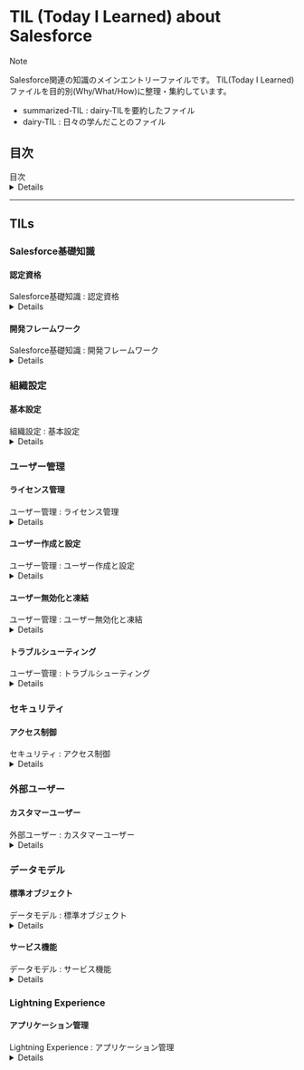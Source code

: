 # TIL (Today I Learned) about Salesforce

> [!NOTE]
> Salesforce関連の知識のメインエントリーファイルです。
> TIL(Today I Learned)ファイルを目的別(Why/What/How)に整理・集約しています。
>
>  - summarized-TIL : dairy-TILを要約したファイル
>  - dairy-TIL : 日々の学んだことのファイル

## 目次

<summary>目次</summary>
<details>

- [TIL (Today I Learned) about Salesforce](#til-today-i-learned-about-salesforce)
  - [TILs](#tils)
    - [Salesforce基礎知識](#salesforce基礎知識)
      - [認定資格](#認定資格)
      - [開発フレームワーク](#開発フレームワーク)
    - [組織設定](#組織設定)
      - [基本設定](#基本設定)
    - [ユーザー管理](#ユーザー管理)
      - [ライセンス管理](#ライセンス管理)
      - [ユーザー作成と設定](#ユーザー作成と設定)
      - [ユーザー無効化と凍結](#ユーザー無効化と凍結)
      - [トラブルシューティング](#トラブルシューティング)
    - [セキュリティ](#セキュリティ)
      - [アクセス制御](#アクセス制御)
    - [外部ユーザー](#外部ユーザー)
      - [カスタマーユーザー](#カスタマーユーザー)
    - [データモデル](#データモデル)
      - [標準オブジェクト](#標準オブジェクト)
      - [サービス機能](#サービス機能)
    - [Lightning Experience](#lightning-experience)
      - [アプリケーション管理](#アプリケーション管理)

</details>

---

## TILs

### Salesforce基礎知識

#### 認定資格

<summary>Salesforce基礎知識 : 認定資格</summary>
<details>

- Salesforce基礎知識
  - 認定資格
    - summarized-TIL
      - what
      - why
      - how
    - daily-TIL
      - what
        - [2025.08.12.08.53_what_salesforce_administrator_certificate.md](daily/2025.08.12.08.53_what_salesforce_administrator_certificate.md)
          - Salesforce Administrator認定資格の概要、試験範囲、学習方法について
      - why
      - how

</details>

#### 開発フレームワーク

<summary>Salesforce基礎知識 : 開発フレームワーク</summary>
<details>

- Salesforce基礎知識
  - 開発フレームワーク
    - summarized-TIL
      - what
      - why
      - how
    - daily-TIL
      - what
        - [2025.08.12.08.57_what_salesforce_visualforce.md](daily/2025.08.12.08.57_what_salesforce_visualforce.md)
          - Visualforceフレームワークの基本概念、コンポーネント、使用方法について
        - [2025.08.12.09.09_what_salesforce_apex.md](daily/2025.08.12.09.09_what_salesforce_apex.md)
          - Apexプログラミング言語の特徴、構文、ベストプラクティスについて
      - why
      - how

</details>

### 組織設定

#### 基本設定

<summary>組織設定 : 基本設定</summary>
<details>

- 組織設定
  - 基本設定
    - summarized-TIL
      - what
      - why
      - how
    - daily-TIL
      - what
        - [2025.08.12.19.34_what_salesforce_organization_information_settings.md](daily/2025.08.12.19.34_what_salesforce_organization_information_settings.md)
          - Salesforce組織の基本情報設定項目と設定方法について
        - [2025.08.12.19.54_what_salesforce_locale_settings_parameters.md](daily/2025.08.12.19.54_what_salesforce_locale_settings_parameters.md)
          - ロケール設定のパラメータと多言語対応について
        - [2025.08.12.20.05_what_salesforce_listview_edit_ui_settings.md](daily/2025.08.12.20.05_what_salesforce_listview_edit_ui_settings.md)
          - リストビューの編集とUI設定のカスタマイズ方法について
      - why
      - how

</details>

### ユーザー管理

#### ライセンス管理

<summary>ユーザー管理 : ライセンス管理</summary>
<details>

- ユーザー管理
  - ライセンス管理
    - summarized-TIL
      - what
      - why
      - how
    - daily-TIL
      - what
      - why
      - how
        - [2025.08.12.20.12_how_assign_service_cloud_user_license_salesforce.md](daily/2025.08.12.20.12_how_assign_service_cloud_user_license_salesforce.md)
          - Service Cloudユーザーライセンスの割り当て手順について
        - [2025.08.12.20.56_how_handle_retired_user_license_salesforce.md](daily/2025.08.12.20.56_how_handle_retired_user_license_salesforce.md)
          - 退職者のユーザーライセンスの適切な処理方法について

</details>

#### ユーザー作成と設定

<summary>ユーザー管理 : ユーザー作成と設定</summary>
<details>

- ユーザー管理
  - ユーザー作成と設定
    - summarized-TIL
      - what
      - why
      - how
    - daily-TIL
      - what
        - [2025.08.12.20.19_what_consider_creating_user_production_salesforce.md](daily/2025.08.12.20.19_what_consider_creating_user_production_salesforce.md)
          - 本番環境でユーザーを作成する際の注意点について
        - [2025.08.12.20.23_what_salesforce_username_considerations_production.md](daily/2025.08.12.20.23_what_salesforce_username_considerations_production.md)
          - ユーザー名設定のベストプラクティスと制約について
      - why
      - how

</details>

#### ユーザー無効化と凍結

<summary>ユーザー管理 : ユーザー無効化と凍結</summary>
<details>

- ユーザー管理
  - ユーザー無効化と凍結
    - summarized-TIL
      - what
      - why
      - how
    - daily-TIL
      - what
        - [2025.08.12.20.47_what_difference_deactivate_freeze_user_salesforce.md](daily/2025.08.12.20.47_what_difference_deactivate_freeze_user_salesforce.md)
          - ユーザーの無効化と凍結の機能的違いと使い分けについて
      - why
      - how
        - [2025.08.12.20.44_how_prevent_employee_login_during_holiday_salesforce.md](daily/2025.08.12.20.44_how_prevent_employee_login_during_holiday_salesforce.md)
          - 休暇期間中の社員ログインを一時的に制限する方法について

</details>

#### トラブルシューティング

<summary>ユーザー管理 : トラブルシューティング</summary>
<details>

- ユーザー管理
  - トラブルシューティング
    - summarized-TIL
      - what
      - why
      - how
    - daily-TIL
      - what
      - why
      - how
        - [2025.08.12.20.37_how_troubleshoot_salesforce_new_user_login_error.md](daily/2025.08.12.20.37_how_troubleshoot_salesforce_new_user_login_error.md)
          - 新規ユーザーのログインエラー解決方法について
        - [2025.08.12.21.32_how_troubleshoot_cannot_deactivate_user_salesforce.md](daily/2025.08.12.21.32_how_troubleshoot_cannot_deactivate_user_salesforce.md)
          - ユーザーを無効化できない場合の原因と解決策について

</details>

### セキュリティ

#### アクセス制御

<summary>セキュリティ : アクセス制御</summary>
<details>

- セキュリティ
  - アクセス制御
    - summarized-TIL
      - what
      - why
      - how
    - daily-TIL
      - what
        - [2025.08.12.21.05_what_benefits_network_access_ip_range_salesforce.md](daily/2025.08.12.21.05_what_benefits_network_access_ip_range_salesforce.md)
          - ネットワークアクセスIPレンジ制限のメリットと設定方法について
      - why
      - how
        - [2025.08.12.21.13_how_set_password_expiration_specific_user_salesforce.md](daily/2025.08.12.21.13_how_set_password_expiration_specific_user_salesforce.md)
          - 特定ユーザーのパスワード有効期限設定方法について
        - [2025.08.12.21.19_how_restrict_report_viewing_executive_only_salesforce.md](daily/2025.08.12.21.19_how_restrict_report_viewing_executive_only_salesforce.md)
          - 役員のみがレポートを閲覧できるようにする制限方法について

</details>

### 外部ユーザー

#### カスタマーユーザー

<summary>外部ユーザー : カスタマーユーザー</summary>
<details>

- 外部ユーザー
  - カスタマーユーザー
    - summarized-TIL
      - what
      - why
      - how
    - daily-TIL
      - what
        - [2025.08.12.21.50_what_customeruser_account_salesforce.md](daily/2025.08.12.21.50_what_customeruser_account_salesforce.md)
          - カスタマーユーザーアカウントの概要と用途について
      - why
        - [2025.08.12.21.46_why_cannot_disable_customeruser_account_salesforce.md](daily/2025.08.12.21.46_why_cannot_disable_customeruser_account_salesforce.md)
          - カスタマーユーザーアカウントを無効化できない理由について
      - how

</details>

### データモデル

#### 標準オブジェクト

<summary>データモデル : 標準オブジェクト</summary>
<details>

- データモデル
  - 標準オブジェクト
    - summarized-TIL
      - what
      - why
      - how
    - daily-TIL
      - what
        - [2025.08.12.22.03_what_salesforce_standard_objects_by_records.md](daily/2025.08.12.22.03_what_salesforce_standard_objects_by_records.md)
          - Salesforceの標準オブジェクトとレコード種別の詳細について
        - [2025.08.12.22.09_what_salesforce_campaign_related_objects.md](daily/2025.08.12.22.09_what_salesforce_campaign_related_objects.md)
          - キャンペーンオブジェクトとその関連オブジェクトの構造について
      - why
      - how
        - [2025.08.12.22.25_how_salesforce_objects_relate_each_other.md](daily/2025.08.12.22.25_how_salesforce_objects_relate_each_other.md)
          - Salesforceオブジェクト間の関連性と関係図について

</details>

#### サービス機能

<summary>データモデル : サービス機能</summary>
<details>

- データモデル
  - サービス機能
    - summarized-TIL
      - what
      - why
      - how
    - daily-TIL
      - what
        - [2025.08.12.21.54_what_salesforce_case_team.md](daily/2025.08.12.21.54_what_salesforce_case_team.md)
          - ケースチーム機能の概要と複数ユーザーでの協力体制について
      - why
      - how

</details>

### Lightning Experience

#### アプリケーション管理

<summary>Lightning Experience : アプリケーション管理</summary>
<details>

- Lightning Experience
  - アプリケーション管理
    - summarized-TIL
      - what
      - why
      - how
    - daily-TIL
      - what
      - why
      - how
        - [2025.08.12.22.34_how_different_app_launcher_lightning_app_builder_salesforce.md](daily/2025.08.12.22.34_how_different_app_launcher_lightning_app_builder_salesforce.md)
          - App LauncherとLightning App Builderの違いと使い分けについて

</details>
